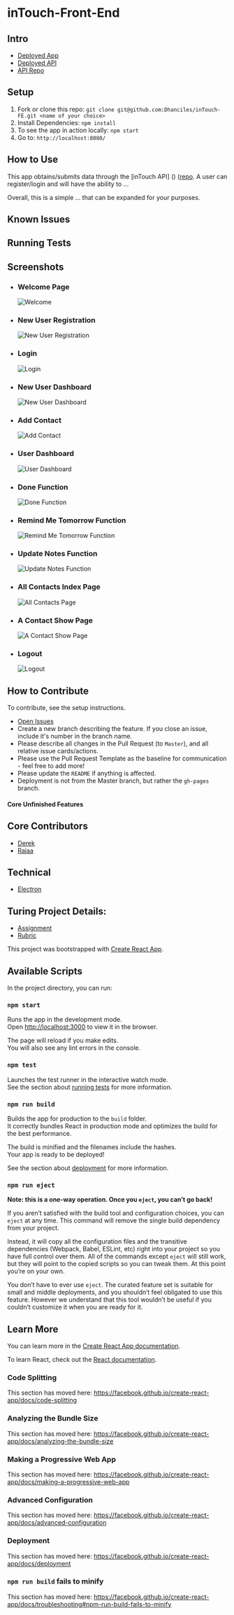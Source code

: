 # inTouch-Front-End

## Intro

* [Deployed App]()
* [Deployed API]()
* [API Repo](https://github.com/ryan-mcneil/inTouch-BE)

## Setup
1. Fork or clone this repo: `git clone git@github.com:Dhanciles/inTouch-FE.git <name of your choice>`
1. Install Dependencies: `npm install`
1. To see the app in action locally: `npm start`
1. Go to: `http://localhost:8080/`

## How to Use
This app obtains/submits data through the [inTouch API] () ([repo](https://github.com/ryan-mcneil/inTouch-BE).
A user can register/login and will have the ability to ...

Overall, this is a simple ... that can be expanded for your purposes.

## Known Issues

## Running Tests

## Screenshots
* ### Welcome Page
  ![Welcome]()
* ### New User Registration
  ![New User Registration]()
* ### Login
  ![Login]()
* ### New User Dashboard
  ![New User Dashboard]()
* ### Add Contact
  ![Add Contact]()
* ### User Dashboard
  ![User Dashboard]()
* ### Done Function
  ![Done Function]()
* ### Remind Me Tomorrow Function
  ![Remind Me Tomorrow Function]()
* ### Update Notes Function
  ![Update Notes Function]()
* ### All Contacts Index Page
  ![All Contacts Page]()
* ### A Contact Show Page
  ![A Contact Show Page]()
* ### Logout
  ![Logout]()


## How to Contribute
To contribute, see the setup instructions.
* [Open Issues](https://github.com/Kate-v2/Quantified_Self_FE/projects/1)
* Create a new branch describing the feature. If you close an issue, include it's number in the branch name.
* Please describe all changes in the Pull Request (to `Master`), and all relative issue cards/actions.
* Please use the Pull Request Template as the baseline for communication - feel free to add more!
* Please update the `README` if anything is affected.
* Deployment is not from the Master branch, but rather the `gh-pages` branch.

#### Core Unfinished Features

## Core Contributors
* [Derek](https://github.com/Dhanciles)
* [Rajaa](https://github.com/RajaaBoulassouak)

## Technical

* [Electron](https://electronjs.org/)


## Turing Project Details:
* [Assignment](http://backend.turing.io/module4/projects/cross_pollination/cross_pollination_spec)
* [Rubric](http://backend.turing.io/module4/projects/cross_pollination/cross_pollination_rubric)

This project was bootstrapped with [Create React App](https://github.com/facebook/create-react-app).

## Available Scripts

In the project directory, you can run:

### `npm start`

Runs the app in the development mode.<br>
Open [http://localhost:3000](http://localhost:3000) to view it in the browser.

The page will reload if you make edits.<br>
You will also see any lint errors in the console.

### `npm test`

Launches the test runner in the interactive watch mode.<br>
See the section about [running tests](https://facebook.github.io/create-react-app/docs/running-tests) for more information.

### `npm run build`

Builds the app for production to the `build` folder.<br>
It correctly bundles React in production mode and optimizes the build for the best performance.

The build is minified and the filenames include the hashes.<br>
Your app is ready to be deployed!

See the section about [deployment](https://facebook.github.io/create-react-app/docs/deployment) for more information.

### `npm run eject`

**Note: this is a one-way operation. Once you `eject`, you can’t go back!**

If you aren’t satisfied with the build tool and configuration choices, you can `eject` at any time. This command will remove the single build dependency from your project.

Instead, it will copy all the configuration files and the transitive dependencies (Webpack, Babel, ESLint, etc) right into your project so you have full control over them. All of the commands except `eject` will still work, but they will point to the copied scripts so you can tweak them. At this point you’re on your own.

You don’t have to ever use `eject`. The curated feature set is suitable for small and middle deployments, and you shouldn’t feel obligated to use this feature. However we understand that this tool wouldn’t be useful if you couldn’t customize it when you are ready for it.

## Learn More

You can learn more in the [Create React App documentation](https://facebook.github.io/create-react-app/docs/getting-started).

To learn React, check out the [React documentation](https://reactjs.org/).

### Code Splitting

This section has moved here: https://facebook.github.io/create-react-app/docs/code-splitting

### Analyzing the Bundle Size

This section has moved here: https://facebook.github.io/create-react-app/docs/analyzing-the-bundle-size

### Making a Progressive Web App

This section has moved here: https://facebook.github.io/create-react-app/docs/making-a-progressive-web-app

### Advanced Configuration

This section has moved here: https://facebook.github.io/create-react-app/docs/advanced-configuration

### Deployment

This section has moved here: https://facebook.github.io/create-react-app/docs/deployment

### `npm run build` fails to minify

This section has moved here: https://facebook.github.io/create-react-app/docs/troubleshooting#npm-run-build-fails-to-minify
